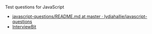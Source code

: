 
Test questions for JavaScript
- [javascript-questions/README.md at master · lydiahallie/javascript-questions](https://github.com/lydiahallie/javascript-questions/blob/master/README.md)
- [InterviewBit](https://www.interviewbit.com/javascript-interview-questions/#currying)